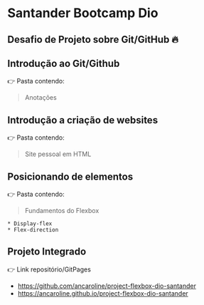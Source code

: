 # Santander Bootcamp Dio
Desafio de Projeto sobre Git/GitHub 🔥
---

## Introdução ao Git/Github
👉 Pasta contendo:
   > Anotações

## Introdução a criação de websites
👉 Pasta contendo:
   > Site pessoal em HTML
   
## Posicionando de elementos
👉 Pasta contendo:
   > Fundamentos do Flexbox
   >
    * Display-flex
    * Flex-direction

## Projeto Integrado
👉 Link repositório/GitPages
   * https://github.com/ancaroline/project-flexbox-dio-santander
   * https://ancaroline.github.io/project-flexbox-dio-santander
